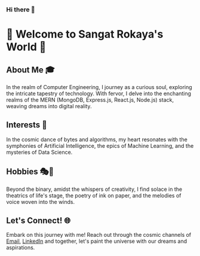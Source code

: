 ### Hi there 👋

# 🌟 Welcome to Sangat Rokaya's World 🌟

## About Me 🎓

In the realm of Computer Engineering, I journey as a curious soul, exploring the intricate tapestry of technology. With fervor, I delve into the enchanting realms of the MERN (MongoDB, Express.js, React.js, Node.js) stack, weaving dreams into digital reality.

## Interests 🚀

In the cosmic dance of bytes and algorithms, my heart resonates with the symphonies of Artificial Intelligence, the epics of Machine Learning, and the mysteries of Data Science.

## Hobbies 🎭📝

Beyond the binary, amidst the whispers of creativity, I find solace in the theatrics of life's stage, the poetry of ink on paper, and the melodies of voice woven into the winds.

## Let's Connect! 🌐

Embark on this journey with me! Reach out through the cosmic channels of [Email](mailto:sangatrokaya@example.com), [LinkedIn](https://www.linkedin.com/in/sangatrokaya666/) and together, let's paint the universe with our dreams and aspirations.


